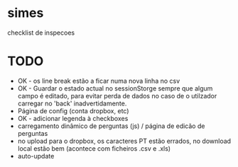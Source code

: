# simes
checklist de inspecoes

# TODO
* OK - os line break estão a ficar numa nova linha no csv
* OK - Guardar o estado actual no sessionStorge sempre que algum campo é editado, para evitar perda de dados no caso de o utilzador carregar no 'back' inadvertidamente.
* Página de config (conta dropbox, etc)
* OK - adicionar legenda à checkboxes
* carregamento dinâmico de perguntas (js) / página de edicão de perguntas
* no upload para o dropbox, os caracteres PT estão errados, no download local estão bem (acontece com ficheiros .csv e .xls)
* auto-update


